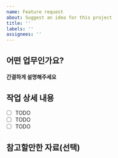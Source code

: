 ```yaml
---
name: Feature request
about: Suggest an idea for this project
title: ''
labels: ''
assignees: ''
---
```


## 어떤 업무인가요?

#### 간결하게 설명해주세요

## 작업 상세 내용

- [ ] TODO
- [ ] TODO
- [ ] TODO

## 참고할만한 자료(선택)
